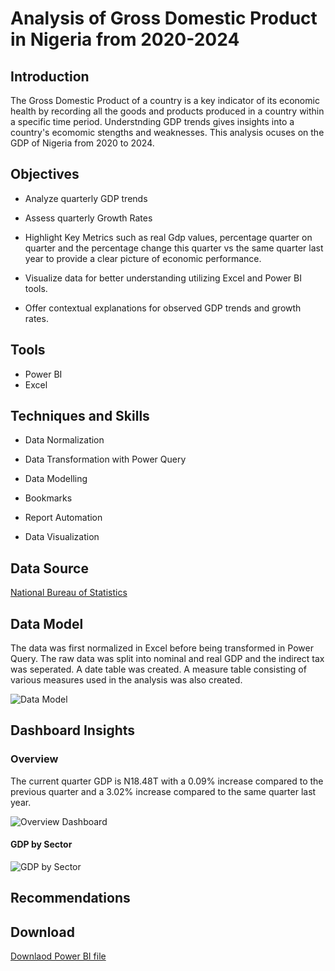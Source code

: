 # Analysis of Gross Domestic Product in Nigeria from 2020-2024
## Introduction
The Gross Domestic Product of a country is a key indicator of its economic health by recording all the goods and products produced in a country within a specific time period. Understnding GDP trends gives insights into a country's ecomomic stengths and weaknesses. This analysis ocuses on the GDP of Nigeria from 2020 to 2024.

## Objectives
- Analyze quarterly GDP trends

- Assess quarterly Growth Rates

- Highlight Key Metrics such as real Gdp values, percentage quarter on quarter and the percentage change this quarter vs the same quarter last year to provide a clear picture of economic performance.

- Visualize data for better understanding utilizing Excel and Power BI tools.

- Offer contextual explanations for observed GDP trends and growth rates.

## Tools
- Power BI
- Excel

## Techniques and Skills
- Data Normalization

- Data Transformation with Power Query

- Data Modelling

- Bookmarks

- Report Automation

- Data Visualization

## Data Source
<a href = "https://nigerianstat.gov.ng/elibrary/read/1241549"> National Bureau of Statistics <a/>
## Data Model
The data was first normalized in Excel before being transformed in Power Query. The raw data was split into nominal and real GDP and the indirect tax was seperated. A date table was created. A measure table consisting of various measures used in the analysis was also created.

![Data Model](https://github.com/gabriellaetafo/demo-analysis-of-GDP-in-Nigeria/blob/main/images/gdp_portfolio_data_model.png)

## Dashboard Insights
### Overview
The current quarter GDP is N18.48T with a 0.09% increase compared to the previous quarter and a 3.02% increase compared to the same quarter last year.

![Overview Dashboard](https://github.com/gabriellaetafo/demo-analysis-of-GDP-in-Nigeria/blob/main/images/gdp_portfolio_main.png)
#### GDP by Sector

![GDP by Sector](https://github.com/gabriellaetafo/demo-analysis-of-GDP-in-Nigeria/blob/main/images/gdp_portfolio_by_activity_sector.png)

## Recommendations

## Download
<a href = "https://github.com/gabriellaetafo/demo-analysis-of-GDP-in-Nigeria/raw/refs/heads/main/images/gdp_Gabriella%20Etafo.pbix"> Downlaod Power BI file <a/>

